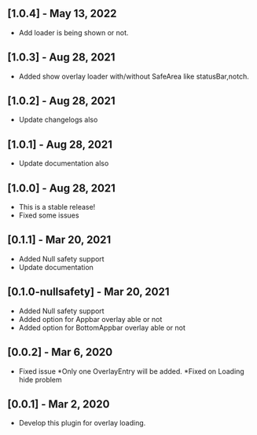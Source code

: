 ## [1.0.4] - May 13, 2022
* Add loader is being shown or not. 

## [1.0.3] - Aug 28, 2021
* Added show overlay loader with/without SafeArea like statusBar,notch.

## [1.0.2] - Aug 28, 2021
* Update changelogs also

## [1.0.1] - Aug 28, 2021
* Update documentation also

## [1.0.0] - Aug 28, 2021
* This is a stable release!
* Fixed some issues

## [0.1.1] - Mar 20, 2021
* Added Null safety support
* Update documentation

## [0.1.0-nullsafety] - Mar 20, 2021
* Added Null safety support
* Added option for Appbar overlay able or not
* Added option for BottomAppbar overlay able or not

## [0.0.2] - Mar 6, 2020
* Fixed issue
*Only one OverlayEntry will be added.
*Fixed on Loading hide problem

## [0.0.1] - Mar 2, 2020
* Develop this plugin for overlay loading.

